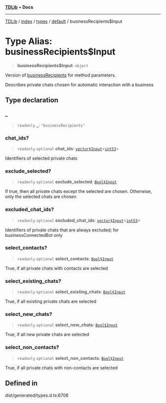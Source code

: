 [**TDLib**](../../../../../../README.md) • **Docs**

***

[TDLib](../../../../../../modules.md) / [index](../../../../../README.md) / [types](../../../README.md) / [default](../README.md) / businessRecipients$Input

# Type Alias: businessRecipients$Input

> **businessRecipients$Input**: `object`

Version of [businessRecipients](businessRecipients.md) for method parameters.

Describes private chats chosen for automatic interaction with a business

## Type declaration

### \_

> `readonly` **\_**: `"businessRecipients"`

### chat\_ids?

> `readonly` `optional` **chat\_ids**: [`vector$Input`](vector$Input.md)\<[`int53`](int53.md)\>

Identifiers of selected private chats

### exclude\_selected?

> `readonly` `optional` **exclude\_selected**: [`Bool$Input`](Bool$Input.md)

If true, then all private chats except the selected are chosen. Otherwise, only the selected chats are chosen

### excluded\_chat\_ids?

> `readonly` `optional` **excluded\_chat\_ids**: [`vector$Input`](vector$Input.md)\<[`int53`](int53.md)\>

Identifiers of private chats that are always excluded; for businessConnectedBot only

### select\_contacts?

> `readonly` `optional` **select\_contacts**: [`Bool$Input`](Bool$Input.md)

True, if all private chats with contacts are selected

### select\_existing\_chats?

> `readonly` `optional` **select\_existing\_chats**: [`Bool$Input`](Bool$Input.md)

True, if all existing private chats are selected

### select\_new\_chats?

> `readonly` `optional` **select\_new\_chats**: [`Bool$Input`](Bool$Input.md)

True, if all new private chats are selected

### select\_non\_contacts?

> `readonly` `optional` **select\_non\_contacts**: [`Bool$Input`](Bool$Input.md)

True, if all private chats with non-contacts are selected

## Defined in

dist/generated/types.d.ts:6708
